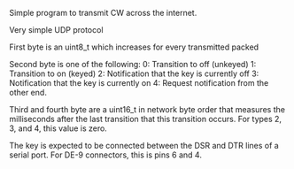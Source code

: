 Simple program to transmit CW across the internet.

Very simple UDP protocol

First byte is an uint8_t which increases for every transmitted packed

Second byte is one of the following:
0: Transition to off (unkeyed)
1: Transition to on (keyed)
2: Notification that the key is currently off
3: Notification that the key is currently on
4: Request notification from the other end.

Third and fourth byte are a uint16_t in network byte order that measures
the milliseconds after the last transition that this transition occurs.
For types 2, 3, and 4, this value is zero.

The key is expected to be connected between the DSR and DTR lines of a serial
port.  For DE-9 connectors, this is pins 6 and 4.


